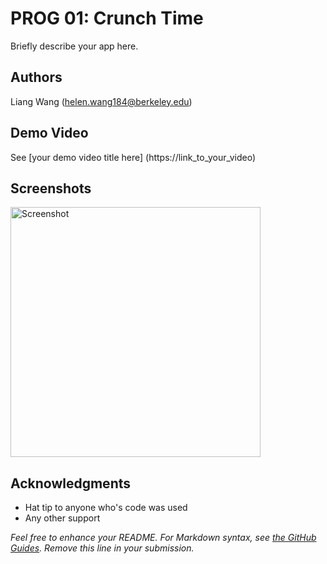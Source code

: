 # PROG 01: Crunch Time

Briefly describe your app here.

## Authors

Liang Wang ([helen.wang184@berkeley.edu](mailto:your_email@berkeley.edu))

## Demo Video

See [your demo video title here] (https://link_to_your_video)

## Screenshots

<img src="screenshots/main.png" height="400" alt="Screenshot"/>

## Acknowledgments

* Hat tip to anyone who's code was used
* Any other support

*Feel free to enhance your README. For Markdown syntax, see [the GitHub Guides](https://guides.github.com/features/mastering-markdown/). Remove this line in your submission.*
